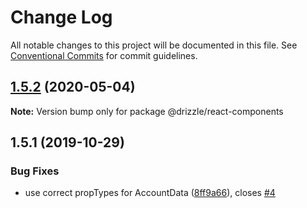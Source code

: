 # Change Log

All notable changes to this project will be documented in this file.
See [Conventional Commits](https://conventionalcommits.org) for commit guidelines.

## [1.5.2](https://github.com/trufflesuite/drizzle/compare/@drizzle/react-components@1.5.1...@drizzle/react-components@1.5.2) (2020-05-04)

**Note:** Version bump only for package @drizzle/react-components





## 1.5.1 (2019-10-29)


### Bug Fixes

* use correct propTypes for AccountData ([8ff9a66](https://github.com/trufflesuite/drizzle/commit/8ff9a66)), closes [#4](https://github.com/trufflesuite/drizzle/issues/4)
